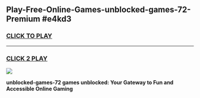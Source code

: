 
## Play-Free-Online-Games-unblocked-games-72-Premium #e4kd3
<h3>
<a href="https://premium.freeplayer.one?title=unblocked-games-72&ref=8M">CLICK TO PLAY</a></h3>
<hr>

<h3>
<a href="https://premium.freeplayer.one?title=unblocked-games-72&ref=8M">CLICK 2 PLAY</a>
  
</h3>

<a href="https://premium.freeplayer.one?title=unblocked-games-72&ref=8M"><img src="https://clearcache.store/games.png"></a>


**unblocked-games-72 games unblocked: Your Gateway to Fun and Accessible Online Gaming**
